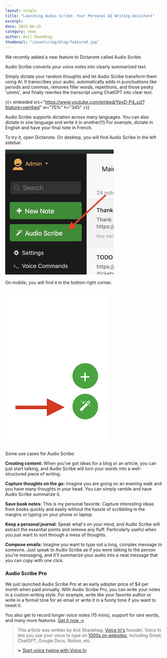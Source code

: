 ```yaml
---
layout: single
title: "Launching Audio Scribe: Your Personal AI Writing Assistant"
excerpt:
date: 2023-06-25
category: news
author: Anil Shanbhag
thumbnail: "/assets/img/blog/featured.jpg"
---
```


We recently added a new feature to Dictanote called Audio Scribe. 

Audio Scribe converts your voice notes into clearly summarized text.

Simply dictate your random thoughts and let Audio Scribe transform them using AI. It transcribes your audio, automatically adds in punctuations like periods and commas, removes filler words, repetitions, and those pesky 'umms', and finally rewrites the transcript using ChatGPT into clear text.

{{< embeded src="https://www.youtube.com/embed/YpvD-P4_xzI?feature=oembed" w="70%" h="345" >}}

Audio Scribe supports dictation across many languages. You can also dictate in one language and write it in another(!!) For example, dictate in English and have your final note in French.

To try it, open Dictanote. On desktop, you will find Audio Scribe in the left sidebar.

![](/assets/img/blog/1689612421.width-500.jpg)

On mobile, you will find it in the bottom right corner.

![](/assets/img/blog/Screenshot_2023-07-31_at_9.54.13_PM_cu0yv9b.width-500.png)

Some use cases for Audio Scribe:

**Creating content:** When you've got ideas for a blog or an article, you can just start talking, and Audio Scribe will turn your words into a well-structured piece of writing.

**Capture thoughts on the go:** Imagine you are going on an evening walk and you have many thoughts in your head. You can simply ramble and have Audio Scribe summarize it.

**Save book notes:** This is my personal favorite. Capture interesting ideas from books quickly and easily without the hassle of scribbling in the margins or typing on your phone or laptop.

**Keep a personal journal:** Speak what's on your mind, and Audio Scribe will extract the essential points and remove any fluff. Particularly useful when you just want to sort through a mess of thoughts.

**Compose emails:** Imagine you want to type out a long, complex message to someone. Just speak to Audio Scribe as if you were talking to the person you're messaging, and it'll summarize your audio into a neat message that you can copy with one click.

### Audio Scribe Pro
We just launched Audio Scribe Pro at an early adopter price of $4 per month when paid annually. With Audio Scribe Pro, you can write your notes in a custom writing style. For example, write like your favorite author or write in a formal tone for an email or write it in a funny tone if you want to tweet it.

You also get to record longer voice notes (15 mins), support for rare words, and many more features. [Get it now →](https://dictanote.co/pro/)

> This article was written by Anil Shanbhag, [Voice In's](/voicein/) founder. Voice In lets you use your voice to type on [1000s on websites](https://dictanote.co/voicein/apps/), including Gmail, ChatGPT, Google Docs, Notion, etc.
> 
> ➤ [Start voice typing with Voice In](/voicein/)